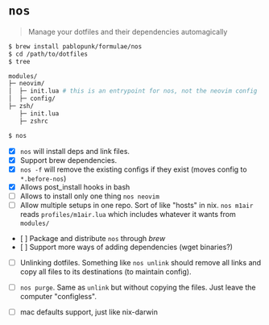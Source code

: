 # `nos`

> Manage your dotfiles and their dependencies automagically

```bash
$ brew install pablopunk/formulae/nos
$ cd /path/to/dotfiles
$ tree

modules/
├─ neovim/
│  ├─ init.lua # this is an entrypoint for nos, not the neovim config
│  ├─ config/
├─ zsh/
   ├─ init.lua
   ├─ zshrc

$ nos
```

- [x] `nos` will install deps and link files.
- [x] Support brew dependencies.
- [x] `nos -f` will remove the existing configs if they exist (moves config to `*.before-nos`)
- [x] Allows post_install hooks in bash
- [ ] Allows to install only one thing `nos neovim`
- [ ] Allow multiple setups in one repo. Sort of like "hosts" in nix. `nos m1air` reads `profiles/m1air.lua` which includes whatever it wants from `modules/`
- [ ] Package and distribute `nos` through _brew_
- [ ] Support more ways of adding dependencies (wget binaries?)
- [ ] Unlinking dotfiles. Something like `nos unlink` should remove all links and copy all files to its destinations (to maintain config).
- [ ] `nos purge`. Same as `unlink` but without copying the files. Just leave the computer "configless".
- [ ] mac defaults support, just like nix-darwin

